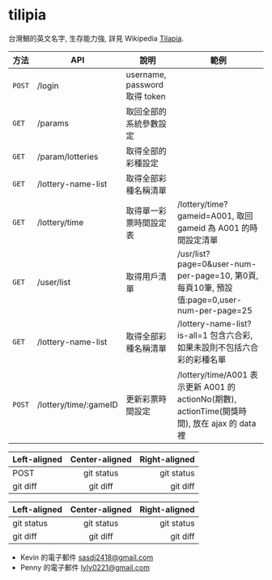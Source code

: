 
# tilipia
台灣鯛的英文名字, 生存能力強, 詳見 Wikipedia [Tilapia](https://en.wikipedia.org/wiki/Tilapia).

| 方法 | API | 說明 | 範例 |
| --- | --- | --- | --- |
| `POST` | /login | username, password 取得 token ||
| `GET` | /params | 取回全部的系統參數設定 ||
| `GET` | /param/lotteries | 取得全部的彩種設定 ||
| `GET` | /lottery-name-list | 取得全部彩種名稱清單 ||
| `GET` | /lottery/time | 取得單一彩票時間設定表 | /lottery/time?gameid=A001, 取回 gameid 為 A001 的時間設定清單 |
| `GET` | /user/list | 取得用戶清單 | /usr/list?page=0&user-num-per-page=10, 第0頁, 每頁10筆, 預設值:page=0,user-num-per-page=25|
| `GET` | /lottery-name-list | 取得全部彩種名稱清單 | /lottery-name-list?is-all=1 包含六合彩, 如果未設則不包括六合彩的彩種名單 |
| `POST` | /lottery/time/:gameID | 更新彩票時間設定 | /lottery/time/A001 表示更新 A001 的 actionNo(期數), actionTime(開獎時間), 放在 ajax 的 data 裡 |






| Left-aligned | Center-aligned | Right-aligned |
| :---         |     :---:      |          ---: |
| POST   | git status     | git status    |
| git diff     | git diff       | git diff      |


| Left-aligned | Center-aligned | Right-aligned |
| :---         |     :---:      |          ---: |
| git status   | git status     | git status    |
| git diff     | git diff       | git diff      |

- Kevin 的電子郵件 sasdj2418@gmail.com
- Penny 的電子郵件 lyly0221@gmail.com



